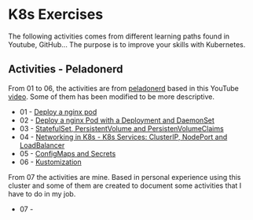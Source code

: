 # K8s Exercises

The following activities comes from different learning paths found in Youtube, GitHub... The purpose is to improve your skills with Kubernetes.

## Activities - Peladonerd

From 01 to 06, the activities are from [peladonerd](https://github.com/pablokbs/peladonerd/tree/master/kubernetes/35) based in this YouTube [video](https://www.youtube.com/watch?v=DCoBcpOA7W4). Some of them has been modified to be more descriptive.

* 01 - [Deploy a nginx pod](./01/README.md)
* 02 - [Deploy a nginx Pod with a Deployment and DaemonSet](./02/README.md)
* 03 - [StatefulSet, PersistentVolume and PersistenVolumeClaims](./03/README.md)
* 04 - [Networking in K8s - K8s Services: ClusterIP, NodePort and LoadBalancer](./04/README.md)
* 05 - [ConfigMaps and Secrets](./05/README.md)
* 06 - [Kustomization](./06/README.md)

From 07 the activities are mine. Based in personal experience using this cluster and some of them are created to document some activities that I have to do in my job.

* 07 -

